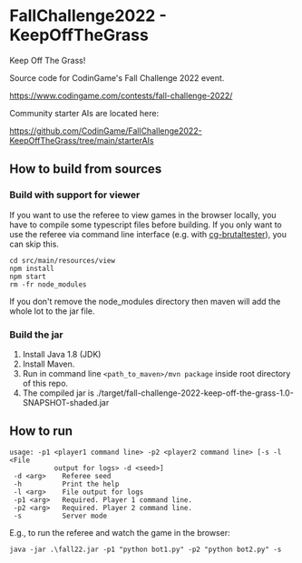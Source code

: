 # FallChallenge2022 - KeepOffTheGrass

Keep Off The Grass!

Source code for CodinGame's Fall Challenge 2022 event.

https://www.codingame.com/contests/fall-challenge-2022/

Community starter AIs are located here:

https://github.com/CodinGame/FallChallenge2022-KeepOffTheGrass/tree/main/starterAIs

## How to build from sources

### Build with support for viewer

If you want to use the referee to view games in the browser locally, you have to compile some typescript files before building.
If you only want to use the referee via command line interface (e.g. with [cg-brutaltester](https://github.com/dreignier/cg-brutaltester)), you can skip this.

```
cd src/main/resources/view
npm install
npm start
rm -fr node_modules
```

If you don't remove the node_modules directory then maven will add the whole lot to the jar file.

### Build the jar

1. Install Java 1.8 (JDK)
2. Install Maven. 
3. Run in command line `<path_to_maven>/mvn package` inside root directory of this repo.
4. The compiled jar is ./target/fall-challenge-2022-keep-off-the-grass-1.0-SNAPSHOT-shaded.jar

## How to run

```
usage: -p1 <player1 command line> -p2 <player2 command line> [-s -l <File
           output for logs> -d <seed>]
 -d <arg>    Referee seed
 -h          Print the help
 -l <arg>    File output for logs
 -p1 <arg>   Required. Player 1 command line.
 -p2 <arg>   Required. Player 2 command line.
 -s          Server mode
```

E.g., to run the referee and watch the game in the browser:

```
java -jar .\fall22.jar -p1 "python bot1.py" -p2 "python bot2.py" -s
```
